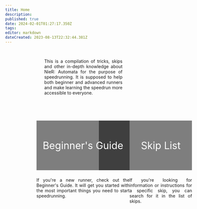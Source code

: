 ```yaml
---
title: Home
description: 
published: true
date: 2024-02-01T01:27:17.350Z
tags: 
editor: markdown
dateCreated: 2023-08-13T22:32:44.381Z
---
```


<!--<p style="text-align:center;
          font-size:2rem;
          font-weight:bold;">Welcome to the NieR: Automata Speedrun Wiki</p>-->
<br>
<p style="text-align:justify; width:50%; margin-left:25%;">This is a compilation of tricks, skips and other in-depth knowledge about NieR: Automata for the purpose of speedrunning. It is supposed to help both beginner and advanced runners and make learning the speedrun more accessible to everyone.</p>
<br>
<!--<p style="text-align:center; font-size:2rem; font-weight:bold;">Getting Started</p>-->

<div style="width:300px; margin-left:20%; margin-top:50px; float:left;">
  <a href="/intro/beginner-guide" style="text-decoration: none; color:white;">
    <div style="background-image:url(/assets/home/beginner-thumbnail.jpg);
                height:169px;
                background-size: contain;
                text-align:center;">
      <div style="padding-top:61px;
                  padding-bottom:60px;
                  font-size:2rem;
                  background-color:rgba(0, 0, 0, 0.5)">Beginner's Guide</div>
    </div>
  </a>
  <p style="text-align:justify;">If you're a new runner, check out the Beginner's Guide. It will get you started with the most important things you need to start speedrunning.</p>
</div>

<div style="width:300px; margin-left:60%; margin-top:50px;">
  <a href="/stuff/skip-list" style="text-decoration: none; color:white;">
    <div style="background-image:url(/assets/home/skips-thumbnail.jpg);
                height:169px;
                background-size: contain;
                text-align:center;">
      <div style="padding-top:61px;
                  padding-bottom:60px;
                  font-size:2rem;
                  background-color:rgba(0, 0, 0, 0.5)">Skip List</div>
    </div>
  </a>
  <p style="text-align:justify;">If you're looking for information or instructions for a specific skip, you can search for it in the list of skips.</p>
</div>